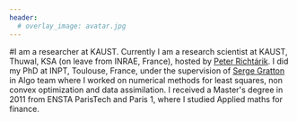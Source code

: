 ```yaml
---
header:
  # overlay_image: avatar.jpg
---
```

 

#I am a researcher at KAUST. 
Currently I am a research scientist at  KAUST, Thuwal, KSA (on leave from INRAE, France), hosted by [Peter Richtárik](https://richtarik.org/). I did my PhD at INPT, Toulouse, France, under the supervision of [Serge Gratton](http://gratton.perso.enseeiht.fr/) in Algo team where I worked on numerical methods for least squares, non convex optimization and data assimilation. I received a Master's degree in 2011 from ENSTA ParisTech and Paris 1, where I studied Applied maths for finance.
